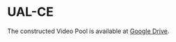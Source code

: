# UAL-CE
The constructed Video Pool is available at [Google Drive](https://drive.google.com/drive/folders/1p7DsX1AkXiAG3XH4RIzZMP4BimzTAt1P).
